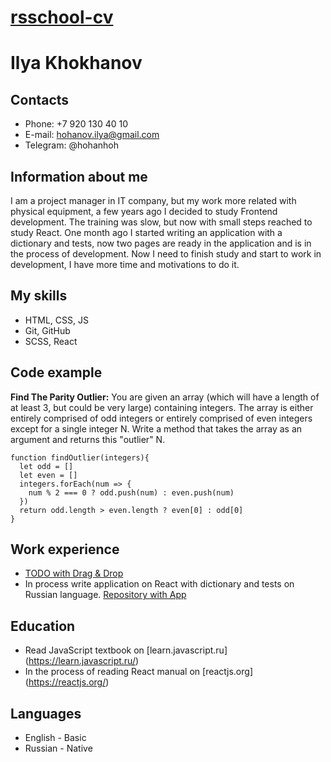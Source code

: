 # [rsschool-cv](https://IlyaKhokhanov.github.io/rsschool-cv)

# Ilya Khokhanov

## Contacts

- Phone: +7 920 130 40 10
- E-mail: hohanov.ilya@gmail.com
- Telegram: @hohanhoh

## Information about me

I am a project manager in IT company, but my work more related with physical equipment, a few years ago I decided to study Frontend development. The training was slow, but now with small steps reached to study React. One month ago I started writing an application with a dictionary and tests, now two pages are ready in the application and is in the process of development.
Now I need to finish study and start to work in development, I have more time and motivations to do it.

## My skills

- HTML, CSS, JS
- Git, GitHub
- SCSS, React

## Code example

**Find The Parity Outlier:** You are given an array (which will have a length of at least 3, but could be very large) containing integers. The array is either entirely comprised of odd integers or entirely comprised of even integers except for a single integer N. Write a method that takes the array as an argument and returns this "outlier" N.

```
function findOutlier(integers){
  let odd = []
  let even = []
  integers.forEach(num => {
    num % 2 === 0 ? odd.push(num) : even.push(num)
  })
  return odd.length > even.length ? even[0] : odd[0]
}
```

## Work experience

- [TODO with Drag & Drop](https://ilyakhokhanov.github.io/DNDtodo/)
- In process write application on React with dictionary and tests on Russian language. [Repository with App](https://github.com/IlyaKhokhanov/dictionary_and_test)

## Education

- Read JavaScript textbook on [learn.javascript.ru] (https://learn.javascript.ru/)
- In the process of reading React manual on [reactjs.org] (https://reactjs.org/)

## Languages

- English - Basic
- Russian - Native
